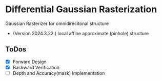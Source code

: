 # Differential Gaussian Rasterization
Gaussian Rasterizer for omnidirecitonal structure
* (Version 2024.3.22.) local affine approximate (pinhole) structure


## ToDos
- [X] Forward Design
- [X] Backward Verification
- [ ] Depth and Accuracy(mask) Implementation
